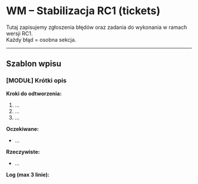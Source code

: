 # WM – Stabilizacja RC1 (tickets)

Tutaj zapisujemy zgłoszenia błędów oraz zadania do wykonania w ramach wersji RC1.  
Każdy błąd = osobna sekcja.

---

## Szablon wpisu

### [MODUŁ] Krótki opis
**Kroki do odtworzenia:**
1. …
2. …
3. …

**Oczekiwane:**
- …

**Rzeczywiste:**
- …

**Log (max 3 linie):**
